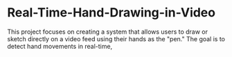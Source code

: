# Real-Time-Hand-Drawing-in-Video
This project focuses on creating a system that allows users to draw or sketch directly on a video feed using their hands as the "pen." The goal is to detect hand movements in real-time, 
